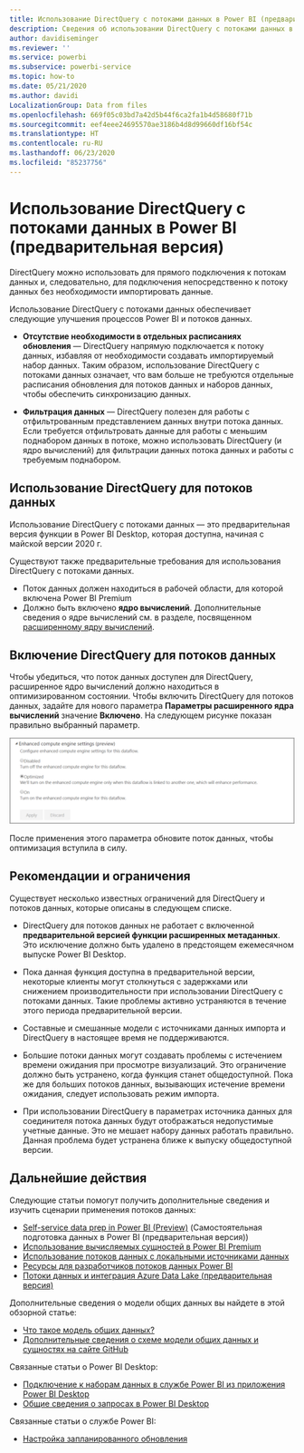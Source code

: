 ```yaml
---
title: Использование DirectQuery с потоками данных в Power BI (предварительная версия)
description: Сведения об использовании DirectQuery с потоками данных в Power BI
author: davidiseminger
ms.reviewer: ''
ms.service: powerbi
ms.subservice: powerbi-service
ms.topic: how-to
ms.date: 05/21/2020
ms.author: davidi
LocalizationGroup: Data from files
ms.openlocfilehash: 669f05c03bd7a42d5b44f6ca2fa1b4d58680f71b
ms.sourcegitcommit: eef4eee24695570ae3186b4d8d99660df16bf54c
ms.translationtype: HT
ms.contentlocale: ru-RU
ms.lasthandoff: 06/23/2020
ms.locfileid: "85237756"
---
```

# <a name="use-directquery-with-dataflows-in-power-bi-preview"></a>Использование DirectQuery с потоками данных в Power BI (предварительная версия)

DirectQuery можно использовать для прямого подключения к потокам данных и, следовательно, для подключения непосредственно к потоку данных без необходимости импортировать данные. 

Использование DirectQuery с потоками данных обеспечивает следующие улучшения процессов Power BI и потоков данных.

* **Отсутствие необходимости в отдельных расписаниях обновления** — DirectQuery напрямую подключается к потоку данных, избавляя от необходимости создавать импортируемый набор данных. Таким образом, использование DirectQuery с потоками данных означает, что вам больше не требуются отдельные расписания обновления для потоков данных и наборов данных, чтобы обеспечить синхронизацию данных.

* **Фильтрация данных** — DirectQuery полезен для работы с отфильтрованным представлением данных внутри потока данных. Если требуется отфильтровать данные для работы с меньшим поднабором данных в потоке, можно использовать DirectQuery (и ядро вычислений) для фильтрации данных потока данных и работы с требуемым поднабором.


## <a name="using-directquery-for-dataflows"></a>Использование DirectQuery для потоков данных

Использование DirectQuery с потоками данных — это предварительная версия функции в Power BI Desktop, которая доступна, начиная с майской версии 2020 г. 

Существуют также предварительные требования для использования DirectQuery с потоками данных.

* Поток данных должен находиться в рабочей области, для которой включена Power BI Premium
* Должно быть включено **ядро вычислений**. Дополнительные сведения о ядре вычислений см. в разделе, посвященном [расширенному ядру вычислений](service-dataflows-enhanced-compute-engine.md).

## <a name="enable-directquery-for-dataflows"></a>Включение DirectQuery для потоков данных

Чтобы убедиться, что поток данных доступен для DirectQuery, расширенное ядро вычислений должно находиться в оптимизированном состоянии. Чтобы включить DirectQuery для потоков данных, задайте для нового параметра **Параметры расширенного ядра вычислений** значение **Включено**. На следующем рисунке показан правильно выбранный параметр.

![Включение расширенного ядра вычислений для потоков данных](media/service-dataflows-directquery/dataflows-directquery-01.png)

После применения этого параметра обновите поток данных, чтобы оптимизация вступила в силу. 


## <a name="considerations-and-limitations"></a>Рекомендации и ограничения

Существует несколько известных ограничений для DirectQuery и потоков данных, которые описаны в следующем списке.

* DirectQuery для потоков данных не работает с включенной **предварительной версией функции расширенных метаданных**. Это исключение должно быть удалено в предстоящем ежемесячном выпуске Power BI Desktop.

* Пока данная функция доступна в предварительной версии, некоторые клиенты могут столкнуться с задержками или снижением производительности при использовании DirectQuery с потоками данных. Такие проблемы активно устраняются в течение этого периода предварительной версии.

* Составные и смешанные модели с источниками данных импорта и DirectQuery в настоящее время не поддерживаются.

* Большие потоки данных могут создавать проблемы с истечением времени ожидания при просмотре визуализаций. Это ограничение должно быть устранено, когда функция станет общедоступной. Пока же для больших потоков данных, вызывающих истечение времени ожидания, следует использовать режим импорта.

* При использовании DirectQuery в параметрах источника данных для соединителя потока данных будут отображаться недопустимые учетные данные. Это не мешает набору данных работать правильно. Данная проблема будет устранена ближе к выпуску общедоступной версии.



## <a name="next-steps"></a>Дальнейшие действия

Следующие статьи помогут получить дополнительные сведения и изучить сценарии применения потоков данных:

* [Self-service data prep in Power BI (Preview)](service-dataflows-overview.md) (Самостоятельная подготовка данных в Power BI (предварительная версия))
* [Использование вычисляемых сущностей в Power BI Premium](service-dataflows-computed-entities-premium.md)
* [Использование потоков данных с локальными источниками данных](service-dataflows-on-premises-gateways.md)
* [Ресурсы для разработчиков потоков данных Power BI](service-dataflows-developer-resources.md)
* [Потоки данных и интеграция Azure Data Lake (предварительная версия)](service-dataflows-azure-data-lake-integration.md)

Дополнительные сведения о модели общих данных вы найдете в этой обзорной статье:
* [Что такое модель общих данных?](https://docs.microsoft.com/powerapps/common-data-model/overview)
* [Дополнительные сведения о схеме модели общих данных и сущностях на сайте GitHub](https://github.com/Microsoft/CDM)

Связанные статьи о Power BI Desktop:

* [Подключение к наборам данных в службе Power BI из приложения Power BI Desktop](../connect-data/desktop-report-lifecycle-datasets.md)
* [Общие сведения о запросах в Power BI Desktop](desktop-query-overview.md)

Связанные статьи о службе Power BI:
* [Настройка запланированного обновления](../connect-data/refresh-scheduled-refresh.md)
